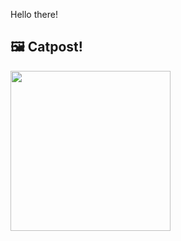 Hello there!



## 🖼️ Catpost!

<sub>
    <img src="https://cdn2.thecatapi.com/images/dgl.jpg" height="256">
</sub>

